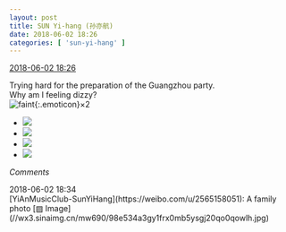 ```yaml
---
layout: post
title: SUN Yi-hang (孙亦航)
date: 2018-06-02 18:26
categories: [ 'sun-yi-hang' ]
---
```


<div class="weibo-info">
  <a href="https://weibo.com/2565158051/GjwsM7unm">2018-06-02 18:26</a>
</div>

Trying hard for the preparation of the Guangzhou party.  
Why am I feeling dizzy?  
![faint](https://img.t.sinajs.cn/t4/appstyle/expression/ext/normal/07/2018new_yun_org.png){:.emoticon}×2

<!-- more -->

<ul class="weibo-pic-list-2">
  <li class="weibo-pic">
    <a href="//wx2.sinaimg.cn/mw690/98e534a3gy1frx097gdd4j21o00miqfr.jpg"><img src="//wx2.sinaimg.cn/thumb150/98e534a3gy1frx097gdd4j21o00miqfr.jpg"/></a>
  </li>
  <li class="weibo-pic">
    <a href="//wx2.sinaimg.cn/mw690/98e534a3gy1frx09a5p5vj22c0340kay.jpg"><img src="//wx2.sinaimg.cn/thumb150/98e534a3gy1frx09a5p5vj22c0340kay.jpg"/></a>
  </li>
  <li class="weibo-pic">
    <a href="//wx1.sinaimg.cn/mw690/98e534a3gy1frx094p8tyj22c0340hdt.jpg"><img src="//wx1.sinaimg.cn/thumb150/98e534a3gy1frx094p8tyj22c0340hdt.jpg"/></a>
  </li>
  <li class="weibo-pic">
    <a href="//wx2.sinaimg.cn/mw690/98e534a3gy1frx09exxjjj22c0340e81.jpg"><img src="//wx2.sinaimg.cn/thumb150/98e534a3gy1frx09exxjjj22c0340e81.jpg"/></a>
  </li>
</ul>

*Comments*

<div class="weibo-info">2018-06-02 18:34</div>
[YiAnMusicClub-SunYiHang](https://weibo.com/u/2565158051): A family photo [▨ Image](//wx3.sinaimg.cn/mw690/98e534a3gy1frx0mb5ysgj20qo0qowlh.jpg)
